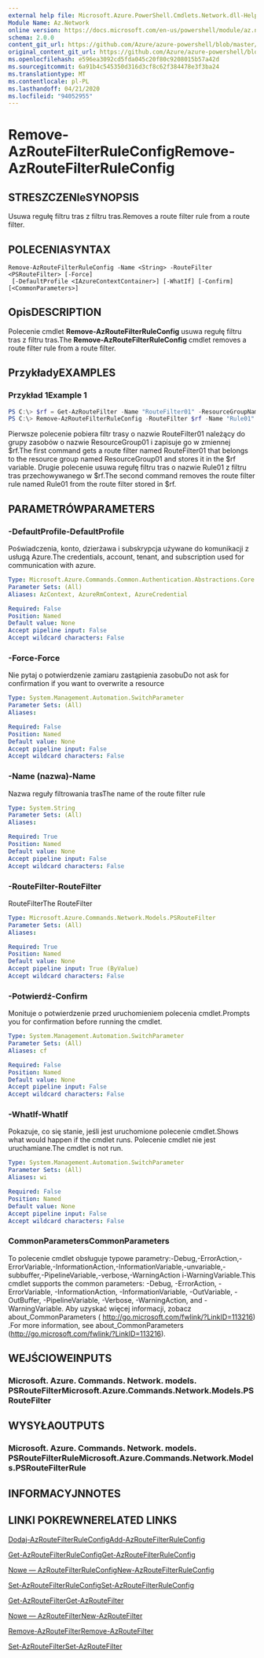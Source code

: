 ```yaml
---
external help file: Microsoft.Azure.PowerShell.Cmdlets.Network.dll-Help.xml
Module Name: Az.Network
online version: https://docs.microsoft.com/en-us/powershell/module/az.network/remove-azroutefilterruleconfig
schema: 2.0.0
content_git_url: https://github.com/Azure/azure-powershell/blob/master/src/Network/Network/help/Remove-AzRouteFilterRuleConfig.md
original_content_git_url: https://github.com/Azure/azure-powershell/blob/master/src/Network/Network/help/Remove-AzRouteFilterRuleConfig.md
ms.openlocfilehash: e596ea3092cd5fda045c20f80c9208015b57a42d
ms.sourcegitcommit: 6a91b4c545350d316d3cf8c62f384478e3f3ba24
ms.translationtype: MT
ms.contentlocale: pl-PL
ms.lasthandoff: 04/21/2020
ms.locfileid: "94052955"
---
```

# <span data-ttu-id="6e555-101">Remove-AzRouteFilterRuleConfig</span><span class="sxs-lookup"><span data-stu-id="6e555-101">Remove-AzRouteFilterRuleConfig</span></span>

## <span data-ttu-id="6e555-102">STRESZCZENIe</span><span class="sxs-lookup"><span data-stu-id="6e555-102">SYNOPSIS</span></span>
<span data-ttu-id="6e555-103">Usuwa regułę filtru tras z filtru tras.</span><span class="sxs-lookup"><span data-stu-id="6e555-103">Removes a route filter rule from a route filter.</span></span>

## <span data-ttu-id="6e555-104">POLECENIA</span><span class="sxs-lookup"><span data-stu-id="6e555-104">SYNTAX</span></span>

```
Remove-AzRouteFilterRuleConfig -Name <String> -RouteFilter <PSRouteFilter> [-Force]
 [-DefaultProfile <IAzureContextContainer>] [-WhatIf] [-Confirm] [<CommonParameters>]
```

## <span data-ttu-id="6e555-105">Opis</span><span class="sxs-lookup"><span data-stu-id="6e555-105">DESCRIPTION</span></span>
<span data-ttu-id="6e555-106">Polecenie cmdlet **Remove-AzRouteFilterRuleConfig** usuwa regułę filtru tras z filtru tras.</span><span class="sxs-lookup"><span data-stu-id="6e555-106">The **Remove-AzRouteFilterRuleConfig** cmdlet removes a route filter rule from a route filter.</span></span>

## <span data-ttu-id="6e555-107">Przykłady</span><span class="sxs-lookup"><span data-stu-id="6e555-107">EXAMPLES</span></span>

### <span data-ttu-id="6e555-108">Przykład 1</span><span class="sxs-lookup"><span data-stu-id="6e555-108">Example 1</span></span>
```powershell
PS C:\> $rf = Get-AzRouteFilter -Name "RouteFilter01" -ResourceGroupName "ResourceGroup01"
PS C:\> Remove-AzRouteFilterRuleConfig -RouteFilter $rf -Name "Rule01"
```

<span data-ttu-id="6e555-109">Pierwsze polecenie pobiera filtr trasy o nazwie RouteFilter01 należący do grupy zasobów o nazwie ResourceGroup01 i zapisuje go w zmiennej $rf.</span><span class="sxs-lookup"><span data-stu-id="6e555-109">The first command gets a route filter named RouteFilter01 that belongs to the resource group named ResourceGroup01 and stores it in the $rf variable.</span></span>
<span data-ttu-id="6e555-110">Drugie polecenie usuwa regułę filtru tras o nazwie Rule01 z filtru tras przechowywanego w $rf.</span><span class="sxs-lookup"><span data-stu-id="6e555-110">The second command removes the route filter rule named Rule01 from the route filter stored in $rf.</span></span>

## <span data-ttu-id="6e555-111">PARAMETRÓW</span><span class="sxs-lookup"><span data-stu-id="6e555-111">PARAMETERS</span></span>

### <span data-ttu-id="6e555-112">-DefaultProfile</span><span class="sxs-lookup"><span data-stu-id="6e555-112">-DefaultProfile</span></span>
<span data-ttu-id="6e555-113">Poświadczenia, konto, dzierżawa i subskrypcja używane do komunikacji z usługą Azure.</span><span class="sxs-lookup"><span data-stu-id="6e555-113">The credentials, account, tenant, and subscription used for communication with azure.</span></span>

```yaml
Type: Microsoft.Azure.Commands.Common.Authentication.Abstractions.Core.IAzureContextContainer
Parameter Sets: (All)
Aliases: AzContext, AzureRmContext, AzureCredential

Required: False
Position: Named
Default value: None
Accept pipeline input: False
Accept wildcard characters: False
```

### <span data-ttu-id="6e555-114">-Force</span><span class="sxs-lookup"><span data-stu-id="6e555-114">-Force</span></span>
<span data-ttu-id="6e555-115">Nie pytaj o potwierdzenie zamiaru zastąpienia zasobu</span><span class="sxs-lookup"><span data-stu-id="6e555-115">Do not ask for confirmation if you want to overwrite a resource</span></span>

```yaml
Type: System.Management.Automation.SwitchParameter
Parameter Sets: (All)
Aliases:

Required: False
Position: Named
Default value: None
Accept pipeline input: False
Accept wildcard characters: False
```

### <span data-ttu-id="6e555-116">-Name (nazwa)</span><span class="sxs-lookup"><span data-stu-id="6e555-116">-Name</span></span>
<span data-ttu-id="6e555-117">Nazwa reguły filtrowania tras</span><span class="sxs-lookup"><span data-stu-id="6e555-117">The name of the route filter rule</span></span>

```yaml
Type: System.String
Parameter Sets: (All)
Aliases:

Required: True
Position: Named
Default value: None
Accept pipeline input: False
Accept wildcard characters: False
```

### <span data-ttu-id="6e555-118">-RouteFilter</span><span class="sxs-lookup"><span data-stu-id="6e555-118">-RouteFilter</span></span>
<span data-ttu-id="6e555-119">RouteFilter</span><span class="sxs-lookup"><span data-stu-id="6e555-119">The RouteFilter</span></span>

```yaml
Type: Microsoft.Azure.Commands.Network.Models.PSRouteFilter
Parameter Sets: (All)
Aliases:

Required: True
Position: Named
Default value: None
Accept pipeline input: True (ByValue)
Accept wildcard characters: False
```

### <span data-ttu-id="6e555-120">-Potwierdź</span><span class="sxs-lookup"><span data-stu-id="6e555-120">-Confirm</span></span>
<span data-ttu-id="6e555-121">Monituje o potwierdzenie przed uruchomieniem polecenia cmdlet.</span><span class="sxs-lookup"><span data-stu-id="6e555-121">Prompts you for confirmation before running the cmdlet.</span></span>

```yaml
Type: System.Management.Automation.SwitchParameter
Parameter Sets: (All)
Aliases: cf

Required: False
Position: Named
Default value: None
Accept pipeline input: False
Accept wildcard characters: False
```

### <span data-ttu-id="6e555-122">-WhatIf</span><span class="sxs-lookup"><span data-stu-id="6e555-122">-WhatIf</span></span>
<span data-ttu-id="6e555-123">Pokazuje, co się stanie, jeśli jest uruchomione polecenie cmdlet.</span><span class="sxs-lookup"><span data-stu-id="6e555-123">Shows what would happen if the cmdlet runs.</span></span> <span data-ttu-id="6e555-124">Polecenie cmdlet nie jest uruchamiane.</span><span class="sxs-lookup"><span data-stu-id="6e555-124">The cmdlet is not run.</span></span>

```yaml
Type: System.Management.Automation.SwitchParameter
Parameter Sets: (All)
Aliases: wi

Required: False
Position: Named
Default value: None
Accept pipeline input: False
Accept wildcard characters: False
```

### <span data-ttu-id="6e555-125">CommonParameters</span><span class="sxs-lookup"><span data-stu-id="6e555-125">CommonParameters</span></span>
<span data-ttu-id="6e555-126">To polecenie cmdlet obsługuje typowe parametry:-Debug,-ErrorAction,-ErrorVariable,-InformationAction,-InformationVariable,-unvariable,-subbuffer,-PipelineVariable,-verbose,-WarningAction i-WarningVariable.</span><span class="sxs-lookup"><span data-stu-id="6e555-126">This cmdlet supports the common parameters: -Debug, -ErrorAction, -ErrorVariable, -InformationAction, -InformationVariable, -OutVariable, -OutBuffer, -PipelineVariable, -Verbose, -WarningAction, and -WarningVariable.</span></span> <span data-ttu-id="6e555-127">Aby uzyskać więcej informacji, zobacz about_CommonParameters ( http://go.microsoft.com/fwlink/?LinkID=113216) .</span><span class="sxs-lookup"><span data-stu-id="6e555-127">For more information, see about_CommonParameters (http://go.microsoft.com/fwlink/?LinkID=113216).</span></span>

## <span data-ttu-id="6e555-128">WEJŚCIOWE</span><span class="sxs-lookup"><span data-stu-id="6e555-128">INPUTS</span></span>

### <span data-ttu-id="6e555-129">Microsoft. Azure. Commands. Network. models. PSRouteFilter</span><span class="sxs-lookup"><span data-stu-id="6e555-129">Microsoft.Azure.Commands.Network.Models.PSRouteFilter</span></span>

## <span data-ttu-id="6e555-130">WYSYŁA</span><span class="sxs-lookup"><span data-stu-id="6e555-130">OUTPUTS</span></span>

### <span data-ttu-id="6e555-131">Microsoft. Azure. Commands. Network. models. PSRouteFilterRule</span><span class="sxs-lookup"><span data-stu-id="6e555-131">Microsoft.Azure.Commands.Network.Models.PSRouteFilterRule</span></span>

## <span data-ttu-id="6e555-132">INFORMACYJN</span><span class="sxs-lookup"><span data-stu-id="6e555-132">NOTES</span></span>

## <span data-ttu-id="6e555-133">LINKI POKREWNE</span><span class="sxs-lookup"><span data-stu-id="6e555-133">RELATED LINKS</span></span>

[<span data-ttu-id="6e555-134">Dodaj-AzRouteFilterRuleConfig</span><span class="sxs-lookup"><span data-stu-id="6e555-134">Add-AzRouteFilterRuleConfig</span></span>](./Add-AzRouteFilterRuleConfig.md)

[<span data-ttu-id="6e555-135">Get-AzRouteFilterRuleConfig</span><span class="sxs-lookup"><span data-stu-id="6e555-135">Get-AzRouteFilterRuleConfig</span></span>](./Get-AzRouteFilterRuleConfig.md)

[<span data-ttu-id="6e555-136">Nowe — AzRouteFilterRuleConfig</span><span class="sxs-lookup"><span data-stu-id="6e555-136">New-AzRouteFilterRuleConfig</span></span>](./New-AzRouteFilterRuleConfig.md)

[<span data-ttu-id="6e555-137">Set-AzRouteFilterRuleConfig</span><span class="sxs-lookup"><span data-stu-id="6e555-137">Set-AzRouteFilterRuleConfig</span></span>](./Set-AzRouteFilterRuleConfig.md)

[<span data-ttu-id="6e555-138">Get-AzRouteFilter</span><span class="sxs-lookup"><span data-stu-id="6e555-138">Get-AzRouteFilter</span></span>](./Get-AzRouteFilter.md)

[<span data-ttu-id="6e555-139">Nowe — AzRouteFilter</span><span class="sxs-lookup"><span data-stu-id="6e555-139">New-AzRouteFilter</span></span>](./New-AzRouteFilter.md)

[<span data-ttu-id="6e555-140">Remove-AzRouteFilter</span><span class="sxs-lookup"><span data-stu-id="6e555-140">Remove-AzRouteFilter</span></span>](./Remove-AzRouteFilter.md)

[<span data-ttu-id="6e555-141">Set-AzRouteFilter</span><span class="sxs-lookup"><span data-stu-id="6e555-141">Set-AzRouteFilter</span></span>](./Set-AzRouteFilter.md)
